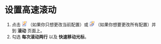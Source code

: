 # 设置高速滚动

1. 点击 ![Properties for Current Configuration](../../images/properties.png)
（如果你只想更改当前配置）或
![Properties for All Configuration](../../images/allproperties.png)
（如果你想要更改所有配置）并到 **滚动** 页面上。
2. 勾选 **每次滚动两行** 以及 **快速移动光标**。

